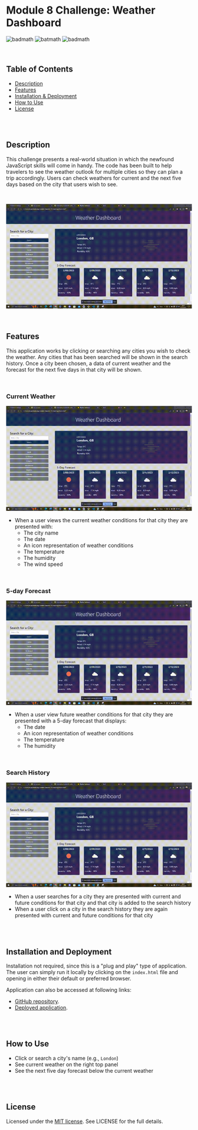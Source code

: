 # Module 8 Challenge: Weather Dashboard

![badmath](https://img.shields.io/github/issues/YueHuaHua/module-06-challenge) ![batmath](https://img.shields.io/github/issues-pr-closed/yueHuaHua/Module-08-challenge) ![badmath](https://img.shields.io/github/license/YueHuaHua/module-08-challenge)

</br>

## Table of Contents
* [Description](#description)
* [Features](#features)
* [Installation & Deployment](#installation-and-deployment)
* [How to Use](#how-to-use)
* [License](#license)

</br>

</br>

## Description

This challenge presents a real-world situation in which the newfound JavaScript skills will come in handy. The code has been built to help travelers to see the weather outlook for multiple cities so they can plan a trip accordingly. Users can check weathers for current and the next five days based on the city that users wish to see.

</br>

![Application Demo](./assets/img/readme-01-application-demo.gif)

</br>

## Features

This application works by clicking or searching any cities you wish to check the weather. Any cities that has been searched will be shown in the search history. Once a city been chosen, a data of current weather and the forecast for the next five days in that city will be shown.

</br>

### Current Weather

![Application Demo](./assets/img/readme-01-application-demo.gif)

  * When a user views the current weather conditions for that city they are presented with:
    * The city name
    * The date
    * An icon representation of weather conditions
    * The temperature
    * The humidity
    * The wind speed

</br>

### 5-day Forecast

![Application Demo](./assets/img/readme-01-application-demo.gif)

* When a user view future weather conditions for that city they are presented with a 5-day forecast that displays:
    * The date
    * An icon representation of weather conditions
    * The temperature
    * The humidity

</br>

### Search History

![Application Demo](./assets/img/readme-01-application-demo.gif)

  * When a user searches for a city they are presented with current and future conditions for that city and that city is added to the search history
  * When a user click on a city in the search history they are again presented with current and future conditions for that city

</br>

</br>

## Installation and Deployment

Installation not required, since this is a "plug and play" type of application. The user can simply run it locally by clicking on the `index.html` file and opening in either their default or preferred browser.

Application can also be accessed at following links:
* [GitHub repository](https://github.com/YueHuaHua/module-08-challenge).
* [Deployed application](https://yuehuahua.github.io/module-08-challenge/).

</br>

</br>

## How to Use 

* Click or search a city's name (e.g., `London`)
* See current weather on the right top panel
* See the next five day forecast below the current weather

</br>

</br>

## License

Licensed under the [MIT license](https://github.com/git/git-scm.com/blob/main/MIT-LICENSE.txt). See LICENSE for the full details.
